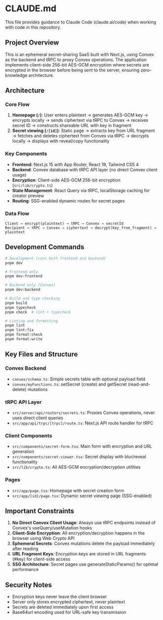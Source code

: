# CLAUDE.md

This file provides guidance to Claude Code (claude.ai/code) when working with code in this repository.

## Project Overview

This is an ephemeral secret-sharing SaaS built with Next.js, using Convex as the backend and tRPC to proxy Convex operations. The application implements client-side 256-bit AES-GCM encryption where secrets are encrypted in the browser before being sent to the server, ensuring zero-knowledge architecture.

## Architecture

### Core Flow
1. **Homepage (`/`)**: User enters plaintext → generates AES-GCM key → encrypts locally → sends ciphertext via tRPC to Convex → receives secret ID → constructs shareable URL with key in fragment
2. **Secret viewing (`/[id]`)**: Static page → extracts key from URL fragment → fetches and deletes ciphertext from Convex via tRPC → decrypts locally → displays with reveal/copy functionality

### Key Components
- **Frontend**: Next.js 15 with App Router, React 19, Tailwind CSS 4
- **Backend**: Convex database with tRPC API layer (no direct Convex client usage)  
- **Encryption**: Client-side AES-GCM 256-bit encryption (`src/lib/crypto.ts`)
- **State Management**: React Query via tRPC, localStorage caching for creator preview
- **Routing**: SSG-enabled dynamic routes for secret pages

### Data Flow
```
Client → encrypt(plaintext) → tRPC → Convex → secretId
Recipient → tRPC → Convex → ciphertext → decrypt(key_from_fragment) → plaintext
```

## Development Commands

```bash
# Development (runs both frontend and backend)
pnpm dev

# Frontend only
pnpm dev:frontend

# Backend only (Convex)
pnpm dev:backend

# Build and type checking
pnpm build
pnpm typecheck
pnpm check  # lint + typecheck

# Linting and formatting  
pnpm lint
pnpm lint:fix
pnpm format:check
pnpm format:write
```

## Key Files and Structure

### Convex Backend
- `convex/schema.ts`: Simple secrets table with optional payload field
- `convex/myFunctions.ts`: setSecret (create) and getSecret (read-and-delete) mutations

### tRPC API Layer
- `src/server/api/routers/secrets.ts`: Proxies Convex operations, never uses direct client queries
- `src/app/api/trpc/[trpc]/route.ts`: Next.js API route handler for tRPC

### Client Components  
- `src/components/secret-form.tsx`: Main form with encryption and URL generation
- `src/components/secret-viewer.tsx`: Secret display with blur/reveal functionality
- `src/lib/crypto.ts`: All AES-GCM encryption/decryption utilities

### Pages
- `src/app/page.tsx`: Homepage with secret creation form
- `src/app/[id]/page.tsx`: Dynamic secret viewing page (SSG-enabled)

## Important Constraints

1. **No Direct Convex Client Usage**: Always use tRPC endpoints instead of Convex's useQuery/useMutation hooks
2. **Client-Side Encryption**: All encryption/decryption happens in the browser using Web Crypto API
3. **Ephemeral Secrets**: Convex mutations delete the payload immediately after reading
4. **URL Fragment Keys**: Encryption keys are stored in URL fragments (#key) for client-side access
5. **SSG Architecture**: Secret pages use generateStaticParams() for optimal performance

## Security Notes

- Encryption keys never leave the client browser
- Server only stores encrypted ciphertext, never plaintext
- Secrets are deleted immediately upon first access
- Base64url encoding used for URL-safe key transmission